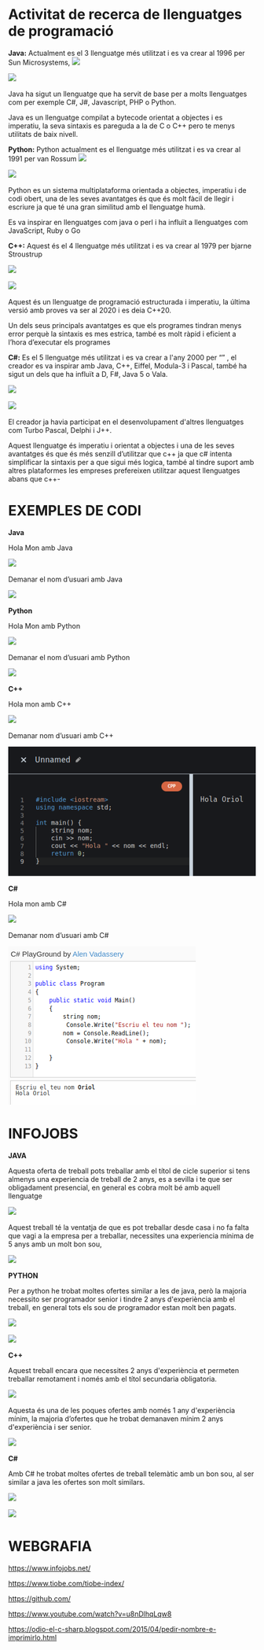﻿# Activitat de recerca de llenguatges de programació

**Java:** Actualment es el 3 llenguatge més utilitzat i es va crear al 1996 per Sun Microsystems,
![](Aspose.Words.44940408-25a0-4fd7-80ab-5649e251cc77.001.png)

![](Aspose.Words.44940408-25a0-4fd7-80ab-5649e251cc77.002.png)

Java ha sigut un llenguatge que ha servit de base per a molts llenguatges com per exemple C#, J#, Javascript, PHP o Python.

Java es un llenguatge compilat a bytecode orientat a objectes i es imperatiu, la seva sintaxis es pareguda a la de C o C++ pero te menys utilitats de baix nivell.





**Python:** Python actualment es el llenguatge més utilitzat i es va crear al 1991 per van Rossum ![](Aspose.Words.44940408-25a0-4fd7-80ab-5649e251cc77.003.png)

![](Aspose.Words.44940408-25a0-4fd7-80ab-5649e251cc77.004.png)

Python es un sistema multiplataforma orientada a objectes, imperatiu i de codi obert, una de les seves avantatges és que és molt fàcil de llegir i escriure ja que té una gran similitud amb el llenguatge humà.

Es va inspirar en llenguatges com java o perl i ha influït a llenguatges com JavaScript, Ruby o Go





**C++:**  Aquest és el 4 llenguatge més utilitzat i es va crear al 1979 per bjarne Stroustrup 	

![](Aspose.Words.44940408-25a0-4fd7-80ab-5649e251cc77.005.png)

![](Aspose.Words.44940408-25a0-4fd7-80ab-5649e251cc77.006.png)

Aquest és un llenguatge de programació estructurada i imperatiu, la última versió amb proves va ser al 2020 i es deia C++20.


Un dels seus principals avantatges es que els programes tindran menys error perquè la sintaxis es mes estrica, també es molt ràpid i eficient a l’hora d’executar els programes 





**C#:** Es el 5 llenguatge més utilitzat i es va crear a l'any 2000 per “” , el creador es va inspirar amb Java, C++, Eiffel, Modula-3 i Pascal, també ha sigut un dels que ha influït a D, F#, Java 5 o Vala.

![](Aspose.Words.44940408-25a0-4fd7-80ab-5649e251cc77.007.png)

![](Aspose.Words.44940408-25a0-4fd7-80ab-5649e251cc77.008.png)



El creador ja havia participat en el desenvolupament d'altres llenguatges com Turbo Pascal, Delphi i J++.

Aquest llenguatge és imperatiu i orientat a objectes i una de les seves avantatges és que és més senzill d’utilitzar que c++ ja que c# intenta simplificar la sintaxis per a que sigui més logica, també al tindre suport amb altres plataformes les empreses prefereixen utilitzar aquest llenguatges abans que c++-


# EXEMPLES DE CODI

**Java**

Hola Mon amb Java

![](Aspose.Words.44940408-25a0-4fd7-80ab-5649e251cc77.009.png)

Demanar el nom d’usuari amb Java

![](Aspose.Words.44940408-25a0-4fd7-80ab-5649e251cc77.010.png)



**Python**

Hola Mon amb Python

![](Aspose.Words.44940408-25a0-4fd7-80ab-5649e251cc77.011.png)

Demanar el nom d’usuari amb Python

![](Aspose.Words.44940408-25a0-4fd7-80ab-5649e251cc77.012.png)



**C++** 

Hola mon amb C++

![](Aspose.Words.44940408-25a0-4fd7-80ab-5649e251cc77.013.png)

Demanar nom d’usuari amb C++

![](Aspose.Words.44940408-25a0-4fd7-80ab-5649e251cc77.014.png)




**C#**

Hola mon amb C#

![](Aspose.Words.44940408-25a0-4fd7-80ab-5649e251cc77.015.png)


Demanar nom d’usuari amb C#

![](Aspose.Words.44940408-25a0-4fd7-80ab-5649e251cc77.016.png)
# INFOJOBS

**JAVA**

Aquesta oferta de treball pots treballar amb el títol de cicle superior si tens almenys una experiencia de treball de 2 anys, es a sevilla i te que ser obligadament presencial, en general es cobra molt bé amb aquell llenguatge

![](Aspose.Words.44940408-25a0-4fd7-80ab-5649e251cc77.017.png)

Aquest treball té la ventatja de que es pot treballar desde casa i no fa falta que vagi a la empresa per a treballar, necessites una experiencia mínima de 5 anys amb un molt bon sou,

![](Aspose.Words.44940408-25a0-4fd7-80ab-5649e251cc77.018.png)

**PYTHON**

Per a python he trobat moltes ofertes similar a les de java, però la majoria necessito ser programador senior i tindre 2 anys d'experiència amb el treball, en general tots els sou de programador estan molt ben pagats.

![](Aspose.Words.44940408-25a0-4fd7-80ab-5649e251cc77.019.png)

![](Aspose.Words.44940408-25a0-4fd7-80ab-5649e251cc77.020.png)


**C++**

Aquest treball encara que necessites 2 anys d'experiència et permeten treballar remotament i només amb el títol secundaria obligatoria.

![](Aspose.Words.44940408-25a0-4fd7-80ab-5649e251cc77.021.png)

Aquesta és una de les poques ofertes amb només 1 any d'experiència mínim, la majoria d’ofertes que he trobat demanaven mínim 2 anys d'experiència i ser senior.

![](Aspose.Words.44940408-25a0-4fd7-80ab-5649e251cc77.022.png)



**C#**

Amb C# he trobat moltes ofertes de treball telemàtic amb un bon sou, al ser similar a java les ofertes son molt similars. 

![](Aspose.Words.44940408-25a0-4fd7-80ab-5649e251cc77.023.png)


![](Aspose.Words.44940408-25a0-4fd7-80ab-5649e251cc77.024.png)
# WEBGRAFIA
<https://www.infojobs.net/>

<https://www.tiobe.com/tiobe-index/>

<https://github.com/>

<https://www.youtube.com/watch?v=u8nDlhqLqw8>

<https://odio-el-c-sharp.blogspot.com/2015/04/pedir-nombre-e-imprimirlo.html>
